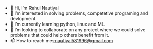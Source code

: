 - 👋 Hi, I’m Rahul Nautiyal
- 👀 I’m interested in solving problems, competetive programing and devlopment.
- 🌱 I’m currently learning python, linux and ML.
- 💞️ I’m looking to collaborate on any project where we could solve problems that could help others benefit from it.
- 📫 How to reach me:rnautiyal581996@gmail.com

<!---
rnautiyal581996/rnautiyal581996 is a ✨ special ✨ repository because its `README.md` (this file) appears on your GitHub profile.
You can click the Preview link to take a look at your changes.
--->
